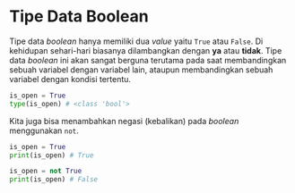 # Tipe Data Boolean

Tipe data *boolean* hanya memiliki dua *value* yaitu `True` atau `False`. Di kehidupan sehari-hari biasanya dilambangkan dengan **ya** atau **tidak**. Tipe data *boolean* ini akan sangat berguna terutama pada saat membandingkan sebuah variabel dengan variabel lain, ataupun membandingkan sebuah variabel dengan kondisi tertentu.

```Python
is_open = True
type(is_open) # <class 'bool'>
```

Kita juga bisa menambahkan negasi (kebalikan) pada *boolean* menggunakan `not`.

```Python
is_open = True
print(is_open) # True

is_open = not True
print(is_open) # False
```
